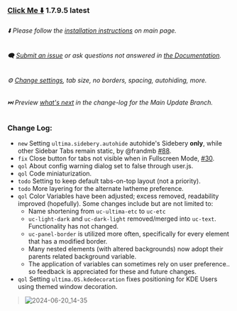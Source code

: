 ### [Click Me ⬇️](https://github.com/soulhotel/FF-ULTIMA/releases/download/1.7.9.5/ffultima1.7.9.5.zip) 1.7.9.5 latest

###### ⬇️ Please follow the [installation instructions](https://github.com/soulhotel/FF-ULTIMA#installation) on main page.

###### 🗨️ [Submit an issue](https://github.com/soulhotel/FF-ULTIMA/issues/new/choose) or ask questions not answered in [the Documentation](https://github.com/soulhotel/FF-ULTIMA/tree/main/doc).

###### ⚙️ [Change settings](https://github.com/soulhotel/FF-ULTIMA/blob/main/doc/Modification.md), tab size, no borders, spacing, autohiding, more.

###### ⏭️ Preview [*what's next*](https://github.com/soulhotel/FF-ULTIMA/blob/main.update.branch/doc/change-log.md) in the change-log for the Main Update Branch.


### Change Log:
- `new` Setting `ultima.sidebery.autohide` autohide's Sidebery **only**, while other Sidebar Tabs remain static, by @frandmb [#88](https://github.com/soulhotel/FF-ULTIMA/pull/88).
- `fix` Close button for tabs not visible when in Fullscreen Mode, [#30](https://github.com/soulhotel/FF-ULTIMA/issues/30).
- `qol` About config warning dialog set to false through user.js.
- `qol` Code miniaturization.
- `todo` Setting to keep default tabs-on-top layout (not a priority).
- `todo` More layering for the alternate lwtheme preference.
- `qol` Color Variables have been adjusted; excess removed, readability improved (hopefully). Some changes include but are not limited to:
  - Name shortening from `uc-ultima-etc` to `uc-etc`
  - `uc-light-dark` and `uc-dark-light` removed/merged into `uc-text`. Functionality has not changed.
  - `uc-panel-border` is utilized more often, specifically for every element that has a modified border.
  - Many nested elements (with altered backgrounds) now adopt their parents related background variable.
  - The application of variables can sometimes rely on user preference.. so feedback is appreciated for these and future changes.
- `qol` Setting `ultima.OS.kdedecoration` fixes positioning for KDE Users using themed window decoration.
> ![2024-06-20_14-35](https://github.com/soulhotel/FF-ULTIMA/assets/155501797/168821f4-75b3-4f36-9264-250cf72653fc)


